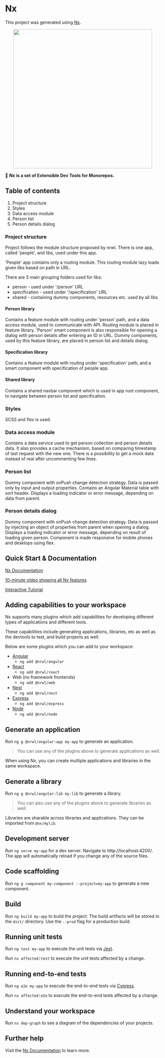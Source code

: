 # Nx

This project was generated using [Nx](https://nx.dev).

<p align="center"><img src="https://raw.githubusercontent.com/nrwl/nx/master/nx-logo.png" width="450"></p>

🔎 **Nx is a set of Extensible Dev Tools for Monorepos.**

## Table of contents
  <ol>
    <li>
      <a>Project structure</a>
    </li>
    <li>
      <a>Styles</a>
    </li>
    <li>
      <a>Data access module</a>
    </li>
    <li>
      <a>Person list</a>
    </li>
    <li>
      <a>Person details dialog</a
      >
    </li>
  </ol>

### Project structure
  <p>
    Project follows the module structure proposed by nrwl. There is one app,
    called 'people', and libs, used under this app.
  </p>
  <p>
    'People' app contains only a routing module. This routing module lazy loads
    given libs based on path in URL.
  </p>
  <p>There are 3 main grouping folders used for libs:</p>
  <ul>
    <li>
      <a>person</a> - used under '/person'
      URL
    </li>
    <li>
      <a>specification</a> - used
      under '/specification' URL
    </li>
    <li>
      <a>shared</a> - containing dummy
      components, resources etc. used by all libs
    </li>
  </ul>

#### Person library
  <p>
    Contains a feature module with routing under 'person' path, and a
    <a>data access module</a>, used to
    communicate with API. Routing module is placed in feature library. 'Person'
    smart component is also responsible for opening a dialog with person details
    after entering an ID in URL. Dummy components, used by this feature library,
    are placed in
    <a>person list</a> and
    <a>details dialog</a
    >.
  </p>

#### Specification library
  <p>
    Contains a feature module with routing under 'specification' path, and a
    smart component with specification of people app.
  </p>

#### Shared library
  <p>
    Contains a shared navbar component which is used in app root component, to
    navigate between person list and specification.
  </p>

### Styles
  <p>
    SCSS and flex is used.
  </p>

### Data access module
  <p>
    Contains a data service used to get person collection and person details
    data. It also provides a cache mechanism, based on comparing timestamp of
    last request with the new one. There is a possibility to get a mock data
    instead of real after uncommenting few lines.
  </p>

### Person list
  <p>
    Dummy component with onPush change detection strategy. Data is passed only
    by input and output properties. Contains an Angular Material table with sort
    header. Displays a loading indicator or error message, depending on data
    from parent.
  </p>

### Person details dialog
  <p>
    Dummy component with onPush change detection strategy. Data is passed by
    injecting an object of properties from parent when opening a dialog.
    Displays a loading indicator or error message, depending on result of
    loading given person. Component is made responsive for mobile phones and
    desktops using flex.
  </p>


## Quick Start & Documentation

[Nx Documentation](https://nx.dev/angular)

[10-minute video showing all Nx features](https://nx.dev/angular/getting-started/what-is-nx)

[Interactive Tutorial](https://nx.dev/angular/tutorial/01-create-application)

## Adding capabilities to your workspace

Nx supports many plugins which add capabilities for developing different types of applications and different tools.

These capabilities include generating applications, libraries, etc as well as the devtools to test, and build projects as well.

Below are some plugins which you can add to your workspace:

- [Angular](https://angular.io)
  - `ng add @nrwl/angular`
- [React](https://reactjs.org)
  - `ng add @nrwl/react`
- Web (no framework frontends)
  - `ng add @nrwl/web`
- [Nest](https://nestjs.com)
  - `ng add @nrwl/nest`
- [Express](https://expressjs.com)
  - `ng add @nrwl/express`
- [Node](https://nodejs.org)
  - `ng add @nrwl/node`

## Generate an application

Run `ng g @nrwl/angular:app my-app` to generate an application.

> You can use any of the plugins above to generate applications as well.

When using Nx, you can create multiple applications and libraries in the same workspace.

## Generate a library

Run `ng g @nrwl/angular:lib my-lib` to generate a library.

> You can also use any of the plugins above to generate libraries as well.

Libraries are sharable across libraries and applications. They can be imported from `@nx/mylib`.

## Development server

Run `ng serve my-app` for a dev server. Navigate to http://localhost:4200/. The app will automatically reload if you change any of the source files.

## Code scaffolding

Run `ng g component my-component --project=my-app` to generate a new component.

## Build

Run `ng build my-app` to build the project. The build artifacts will be stored in the `dist/` directory. Use the `--prod` flag for a production build.

## Running unit tests

Run `ng test my-app` to execute the unit tests via [Jest](https://jestjs.io).

Run `nx affected:test` to execute the unit tests affected by a change.

## Running end-to-end tests

Run `ng e2e my-app` to execute the end-to-end tests via [Cypress](https://www.cypress.io).

Run `nx affected:e2e` to execute the end-to-end tests affected by a change.

## Understand your workspace

Run `nx dep-graph` to see a diagram of the dependencies of your projects.

## Further help

Visit the [Nx Documentation](https://nx.dev/angular) to learn more.
